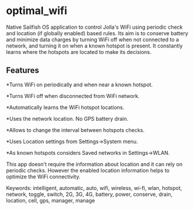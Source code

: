 optimal_wifi
============
Native Sailfish OS application to control Jolla's WiFi using periodic check and location (if globally enabled) based rules. Its aim is to conserve battery and minimize data charges by turning WiFi off when not connected to a network, and turning it on when a known hotspot is present. It constantly learns where the hotspots are located to make its decisions.

Features
--------
*Turns WiFi on periodically and when near a known hotspot.

*Turns WiFi off when disconnected from WiFi network.

*Automatically learns the WiFi hotspot locations.

*Uses the network location. No GPS battery drain.

*Allows to change the interval between hotspots checks.

*Uses Location settings from Settings->System menu.

*As known hotspots considers Saved networks in Settings->WLAN.

This app doesn't require the information about location and it can rely on periodic checks. However the enabled location information helps to optimize the WiFi connectivity.

Keywords: intelligent, automatic, auto, wifi, wireless, wi-fi, wlan, hotspot, network, toggle, switch, 2G, 3G, 4G, battery, power, conserve, drain, location, cell, gps, manager, manage
